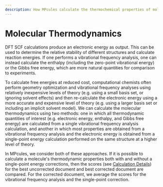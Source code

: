 ```yaml
---
description: How MPcules calculate the thermochemical properties of molecules
---
```


# Molecular Thermodynamics

DFT SCF calculations produce an electronic energy as output. This can be used to determine the relative stability of different structures and calculate reaction energies. If one performs a vibrational frequency analysis, one can instead calculate the enthalpy (including the zero-point vibrational energy) or the Gibbs free energy, which are more natural quantities for comparison to experiments.

To calculate free energies at reduced cost, computational chemists often perform geometry optimization and vibrational frequency analyses using relatively inexpensive levels of theory (e.g. using a small basis set, or ignoring solvent effects) and then re-calculate the electronic energy using a more accurate and expensive level of theory (e.g. using a larger basis set or including an implicit solvent model). We can calculate the molecular thermodynamics using two methods: one in which all thermodynamic quantities of interest (e.g. electronic energy, enthalpy, and Gibbs free energy) are calculated from a single vibrational frequency analysis calculation, and another in which most properties are obtained from a vibrational frequency analysis and the electronic energy is obtained from a single-point energy calculation performed on the same structure at a higher level of theory.

In MPcules, we consider both of these approaches. If it is possible to calculate a molecule's thermodynamic properties both with and without a single-point energy corrections, then the scores (see [Calculation Details](calculation-details.md)) for the best uncorrected document and best corrected document are compared. For the corrected document, we average the scores for the vibrational frequency analysis and the single-point correction.
